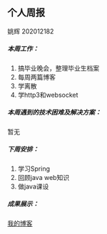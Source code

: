 ## 个人周报

姚辉 202012182

##### 本周工作：

1. 搞毕业晚会，整理毕业生档案
2. 每周两篇博客
3. 学离散
4. 学http3和websocket

##### 本周遇到的技术困难及解决方案：

暂无

##### 下周安排：

1. 学习Spring
2. 回顾java web知识
3. 做java课设

##### 成果展示：

[我的博客](https://blog.csdn.net/qq_50216270)